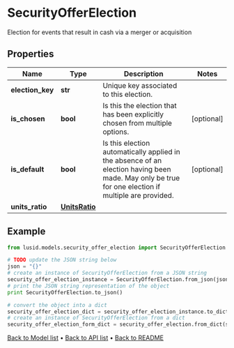 # SecurityOfferElection

Election for events that result in cash via a merger or acquisition

## Properties
Name | Type | Description | Notes
------------ | ------------- | ------------- | -------------
**election_key** | **str** | Unique key associated to this election. | 
**is_chosen** | **bool** | Is this the election that has been explicitly chosen from multiple options. | [optional] 
**is_default** | **bool** | Is this election automatically applied in the absence of an election having been made.  May only be true for one election if multiple are provided. | [optional] 
**units_ratio** | [**UnitsRatio**](UnitsRatio.md) |  | 

## Example

```python
from lusid.models.security_offer_election import SecurityOfferElection

# TODO update the JSON string below
json = "{}"
# create an instance of SecurityOfferElection from a JSON string
security_offer_election_instance = SecurityOfferElection.from_json(json)
# print the JSON string representation of the object
print SecurityOfferElection.to_json()

# convert the object into a dict
security_offer_election_dict = security_offer_election_instance.to_dict()
# create an instance of SecurityOfferElection from a dict
security_offer_election_form_dict = security_offer_election.from_dict(security_offer_election_dict)
```
[Back to Model list](../README.md#documentation-for-models) &#8226; [Back to API list](../README.md#documentation-for-api-endpoints) &#8226; [Back to README](../README.md)


